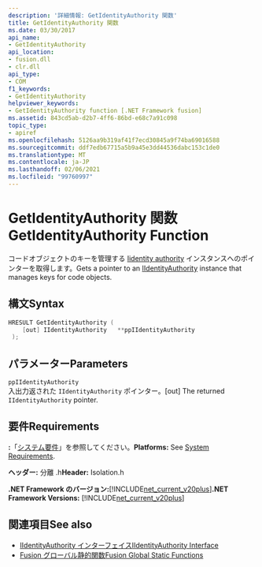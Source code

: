```yaml
---
description: '詳細情報: GetIdentityAuthority 関数'
title: GetIdentityAuthority 関数
ms.date: 03/30/2017
api_name:
- GetIdentityAuthority
api_location:
- fusion.dll
- clr.dll
api_type:
- COM
f1_keywords:
- GetIdentityAuthority
helpviewer_keywords:
- GetIdentityAuthority function [.NET Framework fusion]
ms.assetid: 843cd5ab-d2b7-4ff6-86bd-e68c7a91c098
topic_type:
- apiref
ms.openlocfilehash: 5126aa9b319af41f7ecd30845a9f74ba69016588
ms.sourcegitcommit: ddf7edb67715a5b9a45e3dd44536dabc153c1de0
ms.translationtype: MT
ms.contentlocale: ja-JP
ms.lasthandoff: 02/06/2021
ms.locfileid: "99760997"
---
```

# <a name="getidentityauthority-function"></a><span data-ttu-id="ccddc-103">GetIdentityAuthority 関数</span><span class="sxs-lookup"><span data-stu-id="ccddc-103">GetIdentityAuthority Function</span></span>

<span data-ttu-id="ccddc-104">コードオブジェクトのキーを管理する [Iidentity authority](iidentityauthority-interface.md) インスタンスへのポインターを取得します。</span><span class="sxs-lookup"><span data-stu-id="ccddc-104">Gets a pointer to an [IIdentityAuthority](iidentityauthority-interface.md) instance that manages keys for code objects.</span></span>  
  
## <a name="syntax"></a><span data-ttu-id="ccddc-105">構文</span><span class="sxs-lookup"><span data-stu-id="ccddc-105">Syntax</span></span>  
  
```cpp  
HRESULT GetIdentityAuthority (  
    [out] IIdentityAuthority   **ppIIdentityAuthority  
 );  
```  
  
## <a name="parameters"></a><span data-ttu-id="ccddc-106">パラメーター</span><span class="sxs-lookup"><span data-stu-id="ccddc-106">Parameters</span></span>  

 `ppIIdentityAuthority`  
 <span data-ttu-id="ccddc-107">入出力返された `IIdentityAuthority` ポインター。</span><span class="sxs-lookup"><span data-stu-id="ccddc-107">[out] The returned `IIdentityAuthority` pointer.</span></span>  
  
## <a name="requirements"></a><span data-ttu-id="ccddc-108">要件</span><span class="sxs-lookup"><span data-stu-id="ccddc-108">Requirements</span></span>  

 <span data-ttu-id="ccddc-109">**:**「[システム要件](../../get-started/system-requirements.md)」を参照してください。</span><span class="sxs-lookup"><span data-stu-id="ccddc-109">**Platforms:** See [System Requirements](../../get-started/system-requirements.md).</span></span>  
  
 <span data-ttu-id="ccddc-110">**ヘッダー:** 分離 .h</span><span class="sxs-lookup"><span data-stu-id="ccddc-110">**Header:** Isolation.h</span></span>  
  
 <span data-ttu-id="ccddc-111">**.NET Framework のバージョン:**[!INCLUDE[net_current_v20plus](../../../../includes/net-current-v20plus-md.md)]</span><span class="sxs-lookup"><span data-stu-id="ccddc-111">**.NET Framework Versions:** [!INCLUDE[net_current_v20plus](../../../../includes/net-current-v20plus-md.md)]</span></span>  
  
## <a name="see-also"></a><span data-ttu-id="ccddc-112">関連項目</span><span class="sxs-lookup"><span data-stu-id="ccddc-112">See also</span></span>

- [<span data-ttu-id="ccddc-113">IIdentityAuthority インターフェイス</span><span class="sxs-lookup"><span data-stu-id="ccddc-113">IIdentityAuthority Interface</span></span>](iidentityauthority-interface.md)
- [<span data-ttu-id="ccddc-114">Fusion グローバル静的関数</span><span class="sxs-lookup"><span data-stu-id="ccddc-114">Fusion Global Static Functions</span></span>](fusion-global-static-functions.md)
